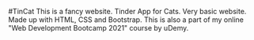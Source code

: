 #TinCat
This is a fancy website. Tinder App for Cats. Very basic website. Made up with HTML, CSS and Bootstrap. This is also a part of my online "Web Development Bootcamp 2021" course by uDemy. 
